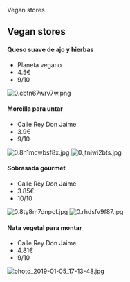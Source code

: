 Vegan stores

## Vegan stores

#### Queso suave de ajo y hierbas
* Planeta vegano
* 4.5€
* 9/10

![0.cbtn67wrv7w.png](../../../_resources/676475ae92924aa0a429674e42296501.png)

#### Morcilla para untar
* Calle Rey Don Jaime
* 3.9€
* 9/10

![0.8h1mcwbsf8x.jpg](../../../_resources/fbe099f3512748699ba5cf27a3679ae1.jpg)
![0.jtniwi2bts.jpg](../../../_resources/19a115984fc14277a400d50fad5f16ec.jpg)

#### Sobrasada gourmet
* Calle Rey Don Jaime
* 3.85€
* 10/10

![0.8ty8m7dnpcf.jpg](../../../_resources/dcbb7d94c73f49ca90a271beadbcf840.jpg)
![0.rhdsfv9f87.jpg](../../../_resources/2f8edc312e6144eb9396c9a6ddf99d1d.jpg)

#### Nata vegetal para montar

* Calle Rey Don Jaime
* 4.81€
* 9/10

![photo_2019-01-05_17-13-48.jpg](../../../_resources/b5a9367841324b5e99bbd0a635101db2.jpg)



